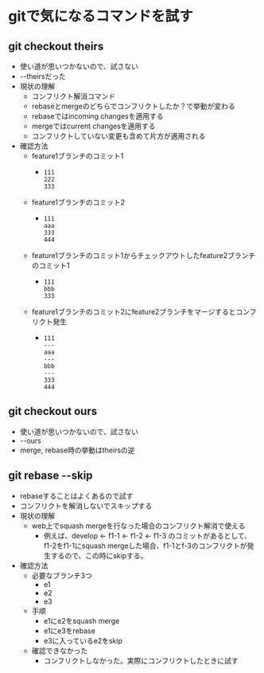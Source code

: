 # gitで気になるコマンドを試す
## git checkout theirs
- 使い道が思いつかないので、試さない
- --theirsだった
- 現状の理解
  - コンフリクト解消コマンド
  - rebaseとmergeのどちらでコンフリクトしたか？で挙動が変わる
  - rebaseではincoming changesを適用する
  - mergeではcurrent changesを適用する
  - コンフリクトしていない変更も含めて片方が適用される
- 確認方法
  - feature1ブランチのコミット1
    - ```
      111
      222
      333
      ```
  - feature1ブランチのコミット2
    - ```
      111
      aaa
      333
      444
      ```
  - feature1ブランチのコミット1からチェックアウトしたfeature2ブランチのコミット1
    - ```
      111
      bbb
      333
      ```
  - feature1ブランチのコミット2にfeature2ブランチをマージするとコンフリクト発生
    - ```
      111
      ---
      aaa
      ---
      bbb
      ---
      333
      444
      ```
## git checkout ours
- 使い道が思いつかないので、試さない
- --ours
- merge, rebase時の挙動はtheirsの逆
## git rebase --skip
- rebaseすることはよくあるので試す
- コンフリクトを解消しないでスキップする
- 現状の理解
  - web上でsquash mergeを行なった場合のコンフリクト解消で使える
    - 例えば、develop ← f1-1 ← f1-2 ← f1-3 のコミットがあるとして、f1-2をf1-1にsquash mergeした場合、f1-1とf-3のコンフリクトが発生するので、この時にskipする。
- 確認方法
  - 必要なブランチ3つ
    - e1
    - e2
    - e3
  - 手順
    - e1にe2をsquash merge
    - e1にe3をrebase
    - e3に入っているe2をskip
  - 確認できなかった
    - コンフリクトしなかった。実際にコンフリクトしたときに試す